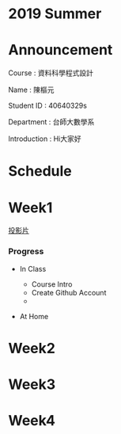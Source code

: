# 2019 Summer

# Announcement
Course : 資料科學程式設計<p>
Name : 陳樞元<p>
Student ID : 40640329s<p>
Department : 台師大數學系<p>
Introduction : Hi大家好<p>

# Schedule

# Week1
[投影片](https://youtu.be/w3jLJU7DT5E)

### Progress
* In Class
    * Course Intro
    * Create Github Account
    *
   
* At Home
    
# Week2
# Week3
# Week4
